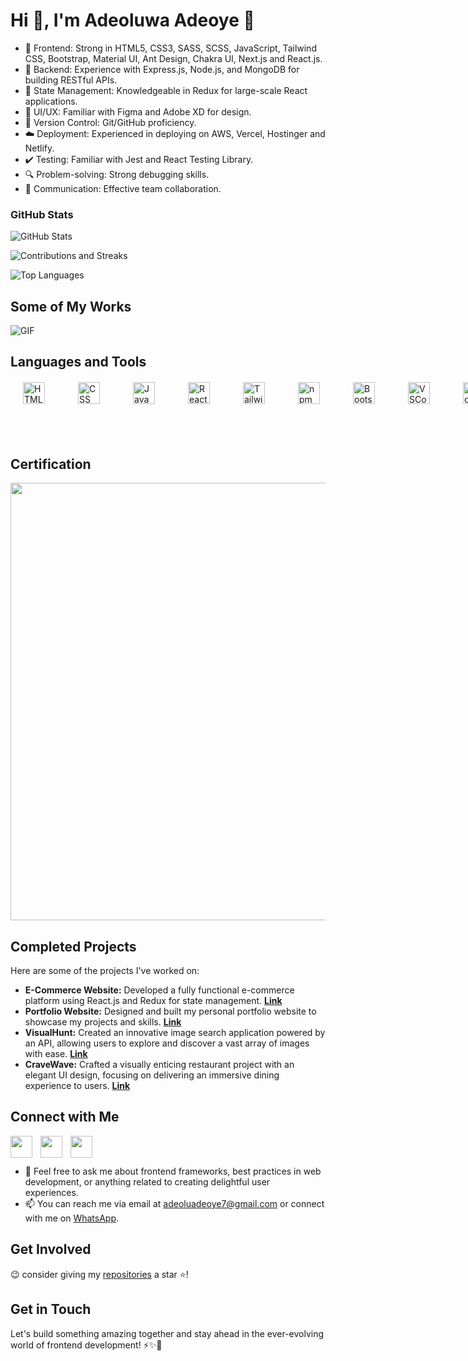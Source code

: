 <h1>Hi 👋, I'm Adeoluwa Adeoye 👋 </h1>   
 
- 🎨 Frontend: Strong in HTML5, CSS3, SASS, SCSS, JavaScript, Tailwind CSS, Bootstrap, Material UI, Ant Design, Chakra UI, Next.js and React.js.
- 🚀 Backend: Experience with Express.js, Node.js, and MongoDB for building RESTful APIs.
- 🔄 State Management: Knowledgeable in Redux for large-scale React applications.
- 📱 UI/UX: Familiar with Figma and Adobe XD for design.
- 📝 Version Control: Git/GitHub proficiency.
- ☁️ Deployment: Experienced in deploying on AWS, Vercel, Hostinger and Netlify.
- ✔️ Testing: Familiar with Jest and React Testing Library.
- 🔍 Problem-solving: Strong debugging skills.
- 💬 Communication: Effective team collaboration.

### GitHub Stats
![GitHub Stats](https://github-readme-stats.vercel.app/api?username=adeoluwaadeoye&show_icons=true&theme=radical&custom_title=GitHub%20Stats&include_all_commits=true&count_private=true)

![Contributions and Streaks](https://github-readme-streak-stats.herokuapp.com/?user=adeoluwaadeoye&theme=radical)

![Top Languages](https://github-readme-stats.vercel.app/api/top-langs/?username=adeoluwaadeoye&layout=compact&theme=radical)

## Some of My Works
![GIF](https://media.giphy.com/media/v1.Y2lkPTc5MGI3NjExY2dzNG82YTJpejJsMHZ0anliZHRhYnJqYWF6ZDh0cHhyNTlmbmNyZCZlcD12MV9pbnRlcm5hbF9naWZfYnlfaWQmY3Q9Zw/i9LPkj2zqJPrd46r4q/giphy.gif)

## Languages and Tools
<div style="display: flex; justify-content: space-between; gap: 40px; margin: 20px">
  <img align="left" src="https://www.vectorlogo.zone/logos/w3_html5/w3_html5-icon.svg" style="padding-right:10px;"  alt="HTML" height="35"/>
  <img align="left" src="https://www.vectorlogo.zone/logos/netlifyapp_watercss/netlifyapp_watercss-icon.svg" style="padding-right:10px;"  alt="CSS" height="35"/>
  <img align="left" src="https://www.vectorlogo.zone/logos/javascript/javascript-icon.svg" style="padding-right:10px;"  alt="JavaScript" height="35"/>
  <img align="left" src="https://www.vectorlogo.zone/logos/reactjs/reactjs-icon.svg" style="padding-right:10px;"  alt="React.js" height="35"/>
  <img align="left" src="https://www.vectorlogo.zone/logos/tailwindcss/tailwindcss-icon.svg" style="padding-right:10px;"  alt="Tailwind" height="35"/>
  <img align="left" src="https://www.vectorlogo.zone/logos/npmjs/npmjs-icon.svg" style="padding-right:10px;"  alt="npm" height="35"/>
  <img align="left" src="https://www.vectorlogo.zone/logos/getbootstrap/getbootstrap-icon.svg" style="padding-right:10px;"  alt="Bootstrap" height="35"/>
  <img align="left" src="https://www.vectorlogo.zone/logos/visualstudio_code/visualstudio_code-icon.svg" style="padding-right:10px;"  alt="VSCode" height="35"/>
  <img align="left" src="https://www.vectorlogo.zone/logos/nodejs/nodejs-icon.svg" style="padding-right:10px;"  alt="Node.js" height="35"/>
  <img align="left" src="https://www.vectorlogo.zone/logos/git-scm/git-scm-icon.svg" style="padding-right:10px;"  alt="Git" height="35"/>
</div>

<br />
<br />

## Certification
[<img src="https://s3.amazonaws.com/coursera_assets/meta_images/generated/CERTIFICATE_LANDING_PAGE/CERTIFICATE_LANDING_PAGE~ESFU4ABASJAZ/CERTIFICATE_LANDING_PAGE~ESFU4ABASJAZ.jpeg" width="700">](https://www.coursera.org/account/accomplishments/professional-cert/ESFU4ABASJAZ)

## Completed Projects
Here are some of the projects I've worked on:
- **E-Commerce Website:** Developed a fully functional e-commerce platform using React.js and Redux for state management. [**Link**](https://tastytopz.netlify.app/)
- **Portfolio Website:** Designed and built my personal portfolio website to showcase my projects and skills. [**Link**](https://adeoluwaadeoye.netlify.app/)
- **VisualHunt:** Created an innovative image search application powered by an API, allowing users to explore and discover a vast array of images with ease. [**Link**](https://visualhunt.netlify.app/)
- **CraveWave:** Crafted a visually enticing restaurant project with an elegant UI design, focusing on delivering an immersive dining experience to users. [**Link**](https://cravewave.netlify.app/)

## Connect with Me
[<img align="left" src="https://www.vectorlogo.zone/logos/linkedin/linkedin-icon.svg" style="padding-right:10px;" width="35">](https://linkedin.com/in/adeoyeadeoluwa)
[<img align="left" src="https://www.vectorlogo.zone/logos/twitter/twitter-icon.svg" style="padding-right:10px;" width="35">](https://www.twitter.com/adeoluwatweets)
[<img align="left" src="https://www.vectorlogo.zone/logos/messenger/messenger-icon.svg" style="padding-right:10px;" width="35">](https://m.me/adeoluwa.adeoye.90)
<br />
<br />
- 💬 Feel free to ask me about frontend frameworks, best practices in web development, or anything related to creating delightful user experiences.
- 📫 You can reach me via email at adeoluadeoye7@gmail.com or connect with me on [WhatsApp](https://wa.me/+2348140898790).


## Get Involved
 😉 consider giving my [repositories](https://github.com/adeoluwaadeoye?tab=repositories) a star ⭐️!

## Get in Touch
Let's build something amazing together and stay ahead in the ever-evolving world of frontend development! ⚡️✨🚀
